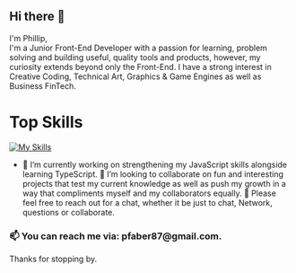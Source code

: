 ## Hi there 👋
I'm Phillip,<br>
I'm a Junior Front-End Developer with a passion for learning, problem solving and building useful, quality tools and products, however, my curiosity extends beyond only the Front-End.
I have a strong interest in Creative Coding, Technical Art, Graphics & Game Engines as well as Business FinTech.

<h1>Top Skills</h1>

[![My Skills](https://skillicons.dev/icons?i=js,html,css,vite)](https://skillicons.dev)

- 🔭 I’m currently working on strengthening my JavaScript skills alongside learning TypeScript.
👯 I’m looking to collaborate on fun and interesting projects that test my current knowledge as well as push my growth in a way that compliments myself and my collaborators equally. 
💬 Please feel free to reach out for a chat, whether it be just to chat, Network, questions or collaborate.
  
<h3> 📫 You can reach me via: pfaber87@gmail.com.</h3>

  Thanks for stopping by.
